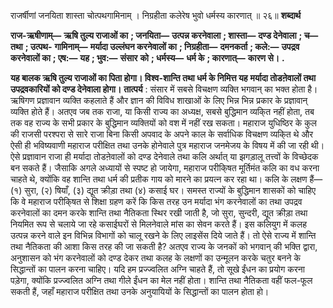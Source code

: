 

राजर्षीणां जनयिता शास्ता चोत्पथगामिनाम् । निग्रहीता कलेरेष भुवो धर्मस्य कारणात् ॥ २६॥ **शब्दार्थ** 

**राज-ऋषीणाम्—** **ऋषि तुल्य राजाओं का** **; जनयिता—** **उत्पन्न करनेवाला** **; शास्ता—** **दण्ड देनेवाला** **; च—** **तथा** **; उत्पथ-** **गामिनाम्—** **मर्यादा उल्लंघन करनेवालों का** **; निग्रहीता—** **दमनकर्ता** **; कले:—** **उपद्रव करनेवालों का** **; एष:—** **यह** **; भुव:—** **संसार** **को** **; धर्मस्य—** **धर्म के** **; कारणात्—** **कारण से।** **.** 

**यह बालक ऋषि तुल्य राजाओं का पिता होगा। विश्व-शान्ति तथा धर्म के निमित्त यह** **मर्यादा तोडऩेवालों तथा उपद्रवकारियों को दण्ड देनेवाला होगा।** **तात्पर्य** : संसार में सबसे विचक्षण व्यक्ति भगवान् का भक्त होता है। ऋषिगण प्रज्ञावान व्यक्ति कहलाते हैं और ज्ञान की विविध शाखाओं के लिए भिन्न भिन्न प्रकार के प्रज्ञावान् व्यक्ति होते हैं। अतएव जब तक राजा, या किसी राज्य का अध्यक्ष, सबसे बुद्धिमान व्यकि्त नहीं होता, तब तक वह राज्य के सभी प्रकार के बुद्धिमान व्यक्तियों को वश में नहीं रख सकता। महाराज युधिष्ठिर के कुल की राजसी परश्परा से सारे राजा बिना किसी अपवाद के अपने काल के सर्वाधिक विचक्षण व्यकि्त थे और ऐसी ही भविष्यवाणी महाराज परीक्षित तथा उनके होनेवाले पुत्र महाराज जनमेजय के विषय में की जा रही थी। ऐसे प्रज्ञावान राजा ही मर्यादा तोडऩेवालों को दण्ड देनेवाले तथा कलि अर्थात् या झगड़ालू तत्त्वों के विच्छेदक बन सकते हैं। जैसाकि अगले अध्यायों से स्पष्ट हो जायेगा, महाराज परीकि्षत मूर्तिमंत कलि का वध करना चाहते थे, क्योंकि वह शान्ति तथा धर्म की प्रतीक गाय को मारने का प्रयत्न कर रहा था। कलि के लक्षण हैं—(१) सुरा, (२) षियाँ, (३) द्यूत क्रीड़ा तथा (४) कसाई घर। समस्त राज्यों के बुद्धिमान शासकों को चाहिए कि वे महाराज परीकि्षत से शिक्षा ग्रहण करें कि किस तरह उन मर्यादा भंग करनेवालों का तथा उपद्रव करनेवालों का दमन करके शान्ति तथा नैतिकता स्थिर रखी जाती है, जो सुरा, सुन्दरी, द्यूत क्रीड़ा तथा नियमित रूप से चलाये जा रहे कसाईघरों से मिलनेवाले मांस का सेवन करते हैं। इस कलियुग में कलह उत्पन्न करने वाले इन विभिन्न विभागों को चालू रखने के लिए लाइसेंस दिये जाते हैं। तो ऐसे राज्य में शान्ति तथा नैतिकता की आशा किस तरह की जा सकती है? अतएव राज्य के जनकों को भगवान् की भक्ति द्वारा, अनुशासन को भंग करनेवालों को दण्ड देकर तथा कलह के लक्षणों का उन्मूलन करके चतुर बनने के सिद्धान्तों का पालन करना चाहिए। यदि हम प्रज्ज्वलित अग्नि चाहते हैं, तो सूखे ईंधन का प्रयोग करना पड़ेगा, क्योंकि प्रज्ज्वलित अग्नि तथा गीले ईंधन का मेल नहीं होता। शान्ति तथा नैतिकता वहीं फल-फूल सकती हैं, जहाँ महाराज परीक्षित तथा उनके अनुयायियों के सिद्धान्तों का पालन होता हो। 